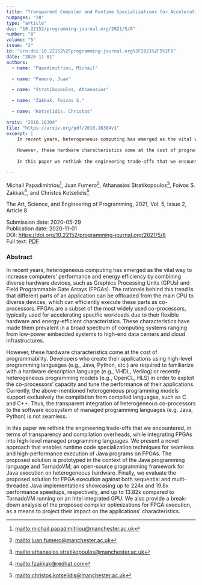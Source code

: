 ```yaml
---
title: "Transparent Compiler and Runtime Specializations for Accelerating Managed Languages on FPGAs"
numpages: "28"
type: "article"
doi: "10.22152/programming-journal.org/2021/5/8"
number: "8"
volume: "5"
issue: "2"
id: "urn:doi:10.22152%2Fprogramming-journal.org%2F2021%2F5%2F8"
date: "2020-11-01"
authors: 
  - name: "Papadimitriou, Michail"

  - name: "Fumero, Juan"

  - name: "Stratikopoulos, Athanasios"

  - name: "Zakkak, Foivos S."

  - name: "Kotselidis, Christos"

arxiv: "2010.16304"
file: "https://arxiv.org/pdf/2010.16304v1"
excerpt: |
    In recent years, heterogeneous computing has emerged as the vital way to increase computers’ performance and energy efficiency by combining diverse hardware devices, such as Graphics Processing Units (GPUs) and Field Programmable Gate Arrays (FPGAs). The rationale behind this trend is that different parts of an application can be offloaded from the main CPU to diverse devices, which can efficiently execute these parts as co-processors. FPGAs are a subset of the most widely used co-processors, typically used for accelerating specific workloads due to their flexible hardware and energy-efficient characteristics. These characteristics have made them prevalent in a broad spectrum of computing systems ranging from low-power embedded systems to high-end data centers and cloud infrastructures. 
    
    However, these hardware characteristics come at the cost of programmability. Developers who create their applications using high-level programming languages (e.g., Java, Python, etc.) are required to familiarize with a hardware description language (e.g., VHDL, Verilog) or recently heterogeneous programming models (e.g., OpenCL, HLS) in order to exploit the co-processors’ capacity and tune the performance of their applications. Currently, the above-mentioned heterogeneous programming models support exclusively the compilation from compiled languages, such as C and C++. Thus, the transparent integration of heterogeneous co-processors to the software ecosystem of managed programming languages (e.g. Java, Python) is not seamless. 
    
    In this paper we rethink the engineering trade-offs that we encountered, in terms of transparency and compilation overheads, while integrating FPGAs into high-level managed programming languages. We present a novel approach that enables runtime code specialization techniques for seamless and high-performance execution of Java programs on FPGAs. The proposed solution is prototyped in the context of the Java programming language and TornadoVM; an open-source programming framework for Java execution on heterogeneous hardware. Finally, we evaluate the proposed solution for FPGA execution against both sequential and multi-threaded Java implementations showcasing up to 224x and 19.8x performance speedups, respectively, and up to 13.82x compared to TornadoVM running on an Intel integrated GPU. We also provide a break-down analysis of the proposed compiler optimizations for FPGA execution, as a means to project their impact on the applications’ characteristics.

---
```

Michail Papadimitriou[^1], Juan Fumero[^2], Athanasios Stratikopoulos[^3], Foivos S. Zakkak[^4], and Christos Kotselidis[^5]

The Art, Science, and Engineering of Programming, 2021, Vol. 5, Issue 2, Article 8

Submission date: 2020-05-29  
Publication date: 2020-11-01  
DOI: <https://doi.org/10.22152/programming-journal.org/2021/5/8>  
Full text: [PDF](https://arxiv.org/pdf/2010.16304v1)  


### Abstract
In recent years, heterogeneous computing has emerged as the vital way to increase computers’ performance and energy efficiency by combining diverse hardware devices, such as Graphics Processing Units (GPUs) and Field Programmable Gate Arrays (FPGAs). The rationale behind this trend is that different parts of an application can be offloaded from the main CPU to diverse devices, which can efficiently execute these parts as co-processors. FPGAs are a subset of the most widely used co-processors, typically used for accelerating specific workloads due to their flexible hardware and energy-efficient characteristics. These characteristics have made them prevalent in a broad spectrum of computing systems ranging from low-power embedded systems to high-end data centers and cloud infrastructures. 

However, these hardware characteristics come at the cost of programmability. Developers who create their applications using high-level programming languages (e.g., Java, Python, etc.) are required to familiarize with a hardware description language (e.g., VHDL, Verilog) or recently heterogeneous programming models (e.g., OpenCL, HLS) in order to exploit the co-processors’ capacity and tune the performance of their applications. Currently, the above-mentioned heterogeneous programming models support exclusively the compilation from compiled languages, such as C and C++. Thus, the transparent integration of heterogeneous co-processors to the software ecosystem of managed programming languages (e.g. Java, Python) is not seamless. 

In this paper we rethink the engineering trade-offs that we encountered, in terms of transparency and compilation overheads, while integrating FPGAs into high-level managed programming languages. We present a novel approach that enables runtime code specialization techniques for seamless and high-performance execution of Java programs on FPGAs. The proposed solution is prototyped in the context of the Java programming language and TornadoVM; an open-source programming framework for Java execution on heterogeneous hardware. Finally, we evaluate the proposed solution for FPGA execution against both sequential and multi-threaded Java implementations showcasing up to 224x and 19.8x performance speedups, respectively, and up to 13.82x compared to TornadoVM running on an Intel integrated GPU. We also provide a break-down analysis of the proposed compiler optimizations for FPGA execution, as a means to project their impact on the applications’ characteristics.


[^1]: <mailto:michail.papadimitriou@manchester.ac.uk>
[^2]: <mailto:juan.fumero@manchester.ac.uk>
[^3]: <mailto:athanasios.stratikopoulos@manchester.ac.uk>
[^4]: <mailto:fzakkak@redhat.com>
[^5]: <mailto:christos.kotselidis@manchester.ac.uk>
